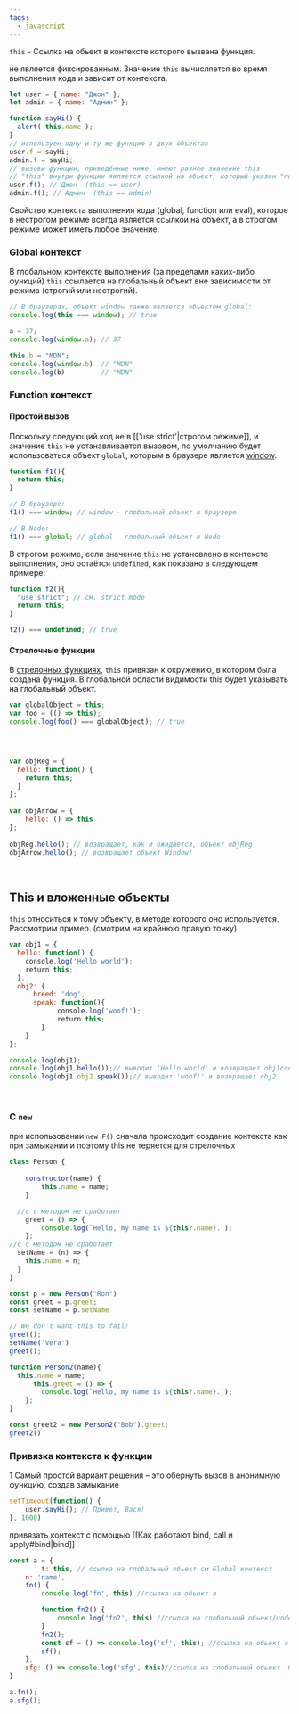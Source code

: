 ```yaml
---
tags:
  - javascript
---
```

`this` - Ссылка на обьект в контексте которого вызвана функция.

не является фиксированным. Значение `this` вычисляется во время выполнения кода и зависит от контекста.

```js
let user = { name: "Джон" };
let admin = { name: "Админ" };

function sayHi() {
  alert( this.name );
}
// используем одну и ту же функцию в двух объектах
user.f = sayHi;
admin.f = sayHi;
// вызовы функции, приведённые ниже, имеют разное значение this
// "this" внутри функции является ссылкой на объект, который указан "перед точкой"
user.f(); // Джон  (this == user)
admin.f(); // Админ  (this == admin)
```

Свойство контекста выполнения кода (global, function или eval), которое в нестрогом режиме всегда является ссылкой на объект, а в строгом режиме может иметь любое значение.

### Global контекст

В глобальном контексте выполнения (за пределами каких-либо функций) `this` ссылается на глобальный объект вне зависимости от режима (строгий или нестрогий).

```js
// В браузерах, объект window также является объектом global:
console.log(this === window); // true

a = 37;
console.log(window.a); // 37

this.b = "MDN";
console.log(window.b)  // "MDN"
console.log(b)         // "MDN"
```

### Function контекст

#### Простой вызов

Поскольку следующий код не в [[‘use strict’|строгом режиме]], и значение `this` не устанавливается вызовом, по умолчанию будет использоваться объект `global`, которым в браузере является [window](https://developer.mozilla.org/ru/docs/Web/API/Window).

```js
function f1(){
  return this;
}

// В браузере:
f1() === window; // window - глобальный объект в браузере

// В Node:
f1() === global; // global - глобальный объект в Node
```


В строгом режиме, если значение `this` не установлено в контексте выполнения, оно остаётся `undefined`, как показано в следующем примере:

```js
function f2(){
  "use strict"; // см. strict mode
  return this;
}

f2() === undefined; // true
```

#### Стрелочные функции

В [стрелочных функциях](https://developer.mozilla.org/ru/docs/Web/JavaScript/Reference/Functions/Arrow_functions), `this` привязан к окружению, в котором была создана функция. В глобальной области видимости this будет указывать на глобальный объект.

```js
var globalObject = this;
var foo = (() => this);
console.log(foo() === globalObject); // true




var objReg = {
  hello: function() {
    return this;
  }
};
 
var objArrow = {
    hello: () => this
};
 
objReg.hello(); // возвращает, как и ожидается, объект objReg 
objArrow.hello(); // возвращает объект Window!
```

​
## This и вложенные объекты

`this` относиться к тому объекту, в методе которого оно используется. Рассмотрим пример. (смотрим на крайнюю правую точку) 

```js
var obj1 = {
  hello: function() {
    console.log('Hello world');
    return this;
  },
  obj2: {
      breed: 'dog',
      speak: function(){
            console.log('woof!');
            return this;
        }
    }
};

console.log(obj1);
console.log(obj1.hello());// выводит 'Hello world' и возвращает obj1console.log(obj1.obj2);
console.log(obj1.obj2.speak());// выводит 'woof!' и возвращает obj2
```
​

### C `new`

при использовании `new F()` сначала происходит создание контекста как при замыкании и поэтому this не теряется для стрелочных

```js
class Person {
    
    constructor(name) {
        this.name = name;
    }

  //c с методом не сработает
    greet = () => {
        console.log(`Hello, my name is ${this?.name}.`);
    };
//c с методом не сработает
  setName = (n) => {
    this.name = n;
  }
}

const p = new Person("Ron")
const greet = p.greet;
const setName = p.setName

// We don't want this to fail!
greet();
setName('Vera')
greet();

function Person2(name){
  this.name = name;
      this.greet = () => {
        console.log(`Hello, my name is ${this?.name}.`);
    };
}

const greet2 = new Person2("Bob").greet;
greet2()
```

### Привязка контекста к функции

1 Самый простой вариант решения – это обернуть вызов в анонимную функцию, создав замыкание

```js
setTimeout(function() { 
	user.sayHi(); // Привет, Вася! 
}, 1000)
```

привязать контекст с помощью [[Как работают bind, call и apply#bind|bind]]

```js
const a = {
		t: this, // ссылка на глобальный обьект см Global контекст
    n: 'name',
    fn() {
        console.log('fn', this) //ссылка на обьект a

        function fn2() {
            console.log('fn2', this) //ссылка на глобальный обьект/undefined так как вызвана не в контексте
        }
        fn2();
        const sf = () => console.log('sf', this); //ссылка на обьект a берет контекст выше
        sf();
    },
    sfg: () => console.log('sfg', this)//ссылка на глобальный обьект  берет контекст выше
}

a.fn();
a.sfg();
```
